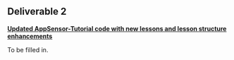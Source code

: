 ## Deliverable 2

[**Updated AppSensor-Tutorial code with new lessons and lesson structure
enhancements**](http://code.google.com/p/appsensor/source/browse/#svn%2Ftrunk%2FAppSensor-Tutorial)

To be filled in.